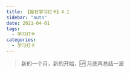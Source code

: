 ```yaml
---
title: 【每日学习打卡】4.1
sidebar: "auto"
date: 2021-04-01
tags:
  - 学习打卡
categories:
  - 学习打卡
---
```


> 新的一个月，新的开始，🆙  月底再总结一波

<!-- more -->
